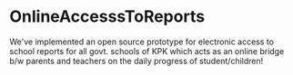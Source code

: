 OnlineAccesssToReports
======================
We've implemented an open source prototype for electronic access to school reports for all govt. schools of KPK which acts as an online bridge b/w parents and teachers on the daily progress of student/children!

